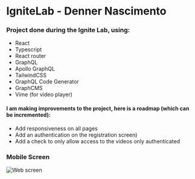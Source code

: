# IgniteLab - Denner Nascimento

### Project done during the Ignite Lab, using:

- React
- Typescript
- React router
- GraphQL
- Apollo GraphQL
- TailwindCSS
- GraphQL Code Generator
- GraphCMS
- Vime (for video player)

 #### I am making improvements to the project, here is a roadmap (which can be incremented):
- Add responsiveness on all pages
- Add an authentication on the registration screen)
- Add a check to only allow access to the videos only authenticated

### Mobile Screen
<img src="https://media1.tenor.com/images/5b9276457ae4e40d6c40d16e30a9e6ca/tenor.gif?itemid=26079322" alt="Web screen" />



